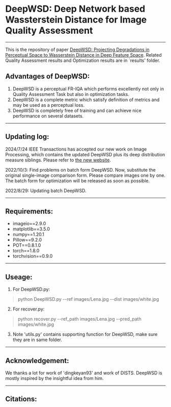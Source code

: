 # DeepWSD: Deep Network based Wassterstein Distance for Image Quality Assessment
----------------------------
This is the repository of paper [DeepWSD: Projecting Degradations in Perceptual Space to Wasserstein Distance in Deep Feature Space](https://arxiv.org/abs/2208.03323v1). Related Quality Assessment results and Optimization results are in `results' folder.

## Advantages of DeepWSD:
1. DeepWSD is a perceptual FR-IQA which performs excellently not only in Quality Assessment Task but also in optimization tasks.
2. DeepWSD is a complete metric which satisfy definition of metrics and may be used as a perceptual loss.
3. DeepWSD is completely free of training and can achieve nice performance on several datasets.

-----------------------------
## Updating log:
2024/7/24  IEEE Transactions has accepted our new work on Image Processing, which contains the updated DeepWSD plus its deep distribution measure siblings. Please refer to [the new website](https://github.com/Buka-Xing/Deep-network-based-distribution-measures-for-full-reference-image-quality-assessment).

2022/10/3: Find problems on batch form DeepWSD. Now, substitute the original single-image comparison form. Please compare images one by one.
The batch form for optimization will be released as soon as possible.

2022/8/29: Updating batch DeepWSD.

-----------------------------
## Requirements:
- imageio==2.9.0
- matplotlib==3.5.0
- numpy==1.20.1
- Pillow==9.2.0
- POT==0.8.1.0
- torch==1.8.0
- torchvision==0.9.0

------------------------------

## Useage:
1. For DeepWSD.py:
>python DeepWSD.py --ref images/Lena.jpg --dist images/white.jpg

2. For recover.py:
>python recover.py --ref_path images/Lena.jpg --pred_path images/white.jpg

3. Note 'utils.py' contains supporting function for DeepWSD, make sure they are in same folder. 

------------------------------

## Acknowledgement:
We thanks a lot for work of 'dingkeyan93' and work of DISTS. DeepWSD is mostly inspired by the insightful idea from him.  

------------------------------

## Citations:
